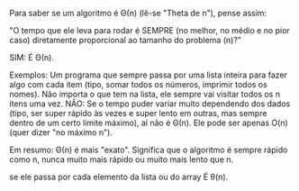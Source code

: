 Para saber se um algoritmo é Θ(n) (lê-se "Theta de n"), pense assim:

"O tempo que ele leva para rodar é SEMPRE (no melhor, no médio e no pior caso) diretamente proporcional ao tamanho do problema (n)?"

SIM: É Θ(n).

Exemplos:
Um programa que sempre passa por uma lista inteira para fazer algo com cada item (tipo, somar todos os números, imprimir todos os nomes).
Não importa o que tem na lista, ele sempre vai visitar todos os n itens uma vez.
NÃO: Se o tempo puder variar muito dependendo dos dados (tipo, ser super rápido às vezes e super lento em outras, mas sempre dentro de um certo limite máximo), aí não é Θ(n). Ele pode ser apenas O(n) (quer dizer "no máximo n").

Em resumo: Θ(n) é mais "exato". Significa que o algoritmo é sempre rápido como n, nunca muito mais rápido ou muito mais lento que n.


se ele passa por cada elemento da lista ou do array É θ(n).


